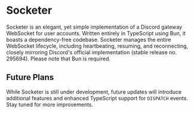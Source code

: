 # Socketer

Socketer is an elegant, yet simple implementation of a Discord gateway WebSocket for user accounts. Written entirely in TypeScript using Bun, it boasts a dependency-free codebase. Socketer manages the entire WebSocket lifecycle, including heartbeating, resuming, and reconnecting, closely mirroring Discord's official implementation (stable release no. 295694). Please note that Bun is required.

## Future Plans

While Socketer is still under development, future updates will introduce additional features and enhanced TypeScript support for `DISPATCH` events. Stay tuned for more improvements.
